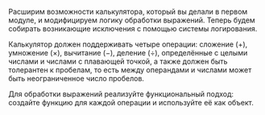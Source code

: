 Расширим возможности калькулятора, который вы делали в первом модуле, и модифицируем логику
обработки выражений. Теперь будем собирать возникающие исключения с помощью системы логирования.

Калькулятор должен поддерживать четыре операции: сложение (+), умножение (×), вычитание (−),
деление (÷), определённые с целыми числами и числами с плавающей точкой, а также должен
быть толерантен к пробелам, то есть между операндами и числами может быть неограниченное
число пробелов.

Для обработки выражений реализуйте функциональный подход: создайте функцию для каждой операции
и используйте её как объект.